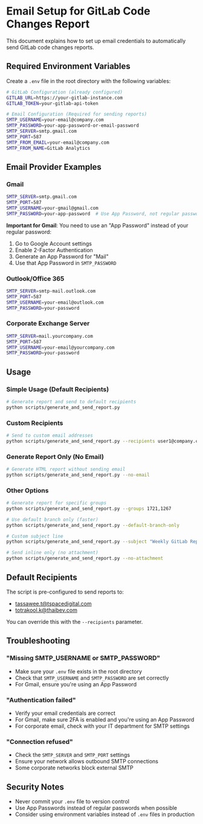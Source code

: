 # Email Setup for GitLab Code Changes Report

This document explains how to set up email credentials to automatically send GitLab code changes reports.

## Required Environment Variables

Create a `.env` file in the root directory with the following variables:

```bash
# GitLab Configuration (already configured)
GITLAB_URL=https://your-gitlab-instance.com
GITLAB_TOKEN=your-gitlab-api-token

# Email Configuration (Required for sending reports)
SMTP_USERNAME=your-email@company.com
SMTP_PASSWORD=your-app-password-or-email-password
SMTP_SERVER=smtp.gmail.com
SMTP_PORT=587
SMTP_FROM_EMAIL=your-email@company.com
SMTP_FROM_NAME=GitLab Analytics
```

## Email Provider Examples

### Gmail
```bash
SMTP_SERVER=smtp.gmail.com
SMTP_PORT=587
SMTP_USERNAME=your-gmail@gmail.com
SMTP_PASSWORD=your-app-password  # Use App Password, not regular password
```

**Important for Gmail**: You need to use an "App Password" instead of your regular password:
1. Go to Google Account settings
2. Enable 2-Factor Authentication
3. Generate an App Password for "Mail"
4. Use that App Password in `SMTP_PASSWORD`

### Outlook/Office 365
```bash
SMTP_SERVER=smtp-mail.outlook.com
SMTP_PORT=587
SMTP_USERNAME=your-email@outlook.com
SMTP_PASSWORD=your-password
```

### Corporate Exchange Server
```bash
SMTP_SERVER=mail.yourcompany.com
SMTP_PORT=587
SMTP_USERNAME=your-email@yourcompany.com
SMTP_PASSWORD=your-password
```

## Usage

### Simple Usage (Default Recipients)
```bash
# Generate report and send to default recipients
python scripts/generate_and_send_report.py
```

### Custom Recipients
```bash
# Send to custom email addresses
python scripts/generate_and_send_report.py --recipients user1@company.com,user2@company.com
```

### Generate Report Only (No Email)
```bash
# Generate HTML report without sending email
python scripts/generate_and_send_report.py --no-email
```

### Other Options
```bash
# Generate report for specific groups
python scripts/generate_and_send_report.py --groups 1721,1267

# Use default branch only (faster)
python scripts/generate_and_send_report.py --default-branch-only

# Custom subject line
python scripts/generate_and_send_report.py --subject "Weekly GitLab Report"

# Send inline only (no attachment)
python scripts/generate_and_send_report.py --no-attachment
```

## Default Recipients

The script is pre-configured to send reports to:
- tassawee.t@tspacedigital.com
- totrakool.k@thaibev.com

You can override this with the `--recipients` parameter.

## Troubleshooting

### "Missing SMTP_USERNAME or SMTP_PASSWORD"
- Make sure your `.env` file exists in the root directory
- Check that `SMTP_USERNAME` and `SMTP_PASSWORD` are set correctly
- For Gmail, ensure you're using an App Password

### "Authentication failed"
- Verify your email credentials are correct
- For Gmail, make sure 2FA is enabled and you're using an App Password
- For corporate email, check with your IT department for SMTP settings

### "Connection refused"
- Check the `SMTP_SERVER` and `SMTP_PORT` settings
- Ensure your network allows outbound SMTP connections
- Some corporate networks block external SMTP

## Security Notes

- Never commit your `.env` file to version control
- Use App Passwords instead of regular passwords when possible
- Consider using environment variables instead of `.env` files in production 